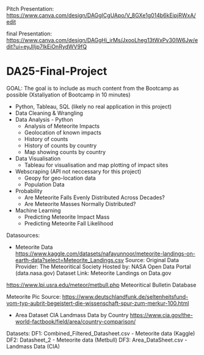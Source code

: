 Pitch Presentation:
https://www.canva.com/design/DAGgICgUApo/V_8GXe1g014b6kEjpjRWxA/edit

final Presentation:
https://www.canva.com/design/DAGgHi_irMs/JxooLheg13tWxPv30lW6Jw/edit?ui=eyJIIjp7IkEiOnRydWV9fQ

# DA25-Final-Project

GOAL: The goal is to include as much content from the Bootcamp as possible (Xstaliyation of Bootcamp in 10 minutes)
- Python, Tableau, SQL (likely no real application in this project)
- Data Cleaning & Wrangling
- Data Analysis - Python
  - Analysis of Meteorite Impacts
  - Geolocation of known impacts
  - History of counts
  - History of counts by country
  - Map showing counts by country
- Data Visualisation
  - Tableau for visualisation and map plotting of impact sites
- Webscraping (API not neccessary for this project)
  - Geopy for geo-location data
  - Population Data
- Probability
  - Are Meteorite Falls Evenly Distributed Across Decades?
  - Are Meteorite Masses Normally Distributed?
- Machine Learning
  - Predicting Meteorite Impact Mass
  - Predicting Meteorite Fall Likelihood 

Datasources:
- Meteorite Data
https://www.kaggle.com/datasets/nafayunnoor/meteorite-landings-on-earth-data?select=Meteorite_Landings.csv
Source:
Original Data Provider: The Meteoritical Society
Hosted by: NASA Open Data Portal (data.nasa.gov)
Dataset Link: Meteorite Landings on Data.gov

https://www.lpi.usra.edu/meteor/metbull.php
Meteoritical Bulletin Database

Meteorite Pic Source:
https://www.deutschlandfunk.de/seltenheitsfund-vom-typ-aubrit-begeistert-die-wissenschaft-spur-zum-merkur-100.html
- Area Dataset
CIA Landmass Data by Country
https://www.cia.gov/the-world-factbook/field/area/country-comparison/

Datasets:
DF1: Combined_Filtered_Datasheet.csv - Meteorite data (Kaggle)
DF2: Datasheet_2 - Meteorite data (Metbull)
DF3: Area_DataSheet.csv - Landmass Data (CIA)

